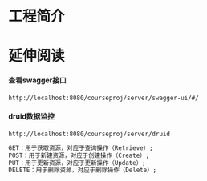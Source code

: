# 工程简介

# 延伸阅读

#### 查看swagger接口

```http://localhost:8080/courseproj/server/swagger-ui/#/```

#### druid数据监控

```http://localhost:8080/courseproj/server/druid```

```html
GET：用于获取资源，对应于查询操作（Retrieve）;
POST：用于新建资源，对应于创建操作（Create）;
PUT：用于更新资源，对应于更新操作（Update）;
DELETE：用于删除资源，对应于删除操作（Delete）;
```